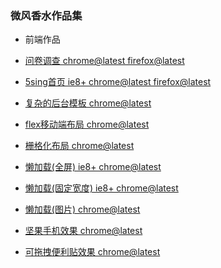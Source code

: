 ### 微风香水作品集

 - 前端作品
 
 - [问卷调查 chrome@latest firefox@latest](http://fengzeming.github.io/mycode/works/question/index.html)
  - [5sing首页 ie8+ chrome@latest firefox@latest](http://fengzeming.github.io/mycode/works/full/5sing/views/index.html)
  - [复杂的后台模板 chrome@latest](http://fengzeming.github.io/mycode/works/full/admin/index.html)
  - [flex移动端布局 chrome@latest	](http://fengzeming.github.io/mycode/works/full/flex-layout/index.html)
  - [栅格化布局 chrome@latest](http://fengzeming.github.io/mycode/works/full/grid-layout/index.html)
  - [懒加载(全屏) ie8+ chrome@latest](http://fengzeming.github.io/mycode/works/effects/lazyload/screen/index.html)
  - [懒加载(固定宽度) ie8+ chrome@latest](http://fengzeming.github.io/mycode/works/effects/lazyload/fixed/index.html)
  - [懒加载(图片)  chrome@latest](http://fengzeming.github.io/mycode/works/effects/lazyload/img/index.html)
  - [坚果手机效果  chrome@latest](http://fengzeming.github.io/mycode/works/effects/nuts-phone/index.html)
  - [可拖拽便利贴效果 chrome@latest](http://fengzeming.github.io/mycode/works/effects/sticky-note/index.html)



<link rel="stylesheet" type="text/css" href="./css/tree.css"/>
<script>
var oParent =  document.querySelector('.summary');
var aLi = oParent.querySelectorAll('.chapter');
	for (var i = 0; i < aLi.length; i++) {
		 var oInput = document.createElement('input');oInput.type = 'checkbox';
		 var oChild = aLi[i].children[0],oB=oChild.querySelector('b');
			if(oB){
				oB.innerHTML='';
				var sHtml = oChild.innerText.replace(/\s+/g,'');
			 	var match = sHtml.match(/\.[a-z]+$/);
			 	if(match){
			 	  var oA = document.createElement('a');
			 	      oA.setAttribute('class','modify');
			 	  	  oA.href= aLi[i].getAttribute('data-path').replace(/\.[a-z]+$/,match[0]);
			 	  	  oA.innerHTML='<b></b>'+sHtml;
			 		aLi[i].removeChild(oChild);
			 		aLi[i].appendChild(oA);
			 		continue ;
			 	}
			}
			if(oChild.tagName.toLocaleLowerCase()==='span'){
			 aLi[i].insertBefore(oInput, oChild);
			}
	}
	oParent.addEventListener('click',function (e) {
		var tg =e.target,url;
		if(tg){
			 url = fzm_getURL(tg),!url&& (url= fzm_getURL(tg.parentNode));
			 url&&(e.stopPropagation(),e.preventDefault(),window.open(url));
		}
	});
	function fzm_getURL(node){
		 if(node.tagName.toLocaleLowerCase()==='a'){
		   return node.getAttribute('href');
		 }
	}
</script>


